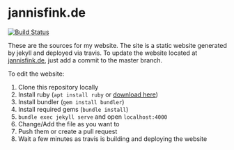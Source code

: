 # jannisfink.de

[![Build Status](https://travis-ci.org/jannisfink/jannisfink.de.svg?branch=master)](https://travis-ci.org/jannisfink/jannisfink.de)

These are the sources for my website. The site is a static website generated by jekyll and deployed via travis. To update the website located at [jannisfink.de](https://jannisfink.de), just add a commit to the master branch.

To edit the website:

1. Clone this repository locally
1. Install ruby (`apt install ruby` or [download here](https://www.ruby-lang.org/en/downloads/))
1. Install bundler (`gem install bundler`)
1. Install required gems (`bundle install`)
1. `bundle exec jekyll serve` and open `localhost:4000`
1. Change/Add the file as you want to
1. Push them or create a pull request
1. Wait a few minutes as travis is building and deploying the website